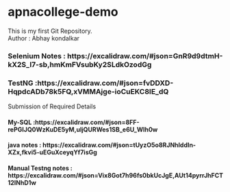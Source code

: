 # apnacollege-demo
This is my first Git Repository.
<br>
Author : Abhay kondalkar
<h3>Selenium Notes : https://excalidraw.com/#json=GnR9d9dtmH-kX2S_I7-sb,hmKmFVsubKy2SLdkOzodGg</h3> 

<h3>TestNG :https://excalidraw.com/#json=fvDDXD-HqpdcADb78k5FQ,xVMMAjge-ioCuEKC8IE_dQ</h3>
Submission of Required Details

<h4>My-SQL :https://excalidraw.com/#json=8FF-rePGIJQ0WzKuDE5yM,uljQURWes1SB_e6U_WIh0w</h4>

<h4> java notes : https://excalidraw.com/#json=tUyzO5o8RJNhlddIn-XZx,fkvi5-uEGuXceyqYf7isGg</h4>

<h4>Manual Testng notes : https://excalidraw.com/#json=Vix8Got7h96fs0bkUcJgE,AUt14pyrrJhFCT12INhD1w</h4>
